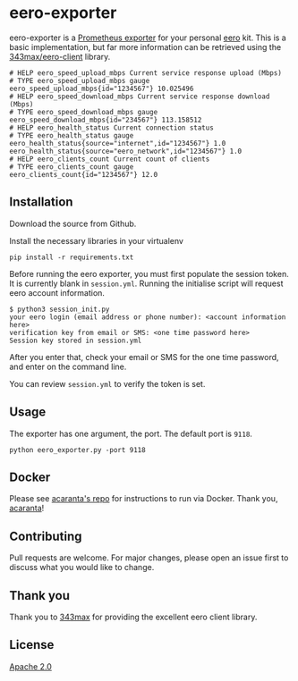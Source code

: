 # eero-exporter
eero-exporter is a [Prometheus exporter](https://prometheus.io/docs/instrumenting/exporters/) for your personal [eero](https://eero.com) kit. This is a basic implementation, but far more information can be retrieved using the [343max/eero-client](https://github.com/343max/eero-client) library.

```shell script
# HELP eero_speed_upload_mbps Current service response upload (Mbps)
# TYPE eero_speed_upload_mbps gauge
eero_speed_upload_mbps{id="1234567"} 10.025496
# HELP eero_speed_download_mbps Current service response download (Mbps)
# TYPE eero_speed_download_mbps gauge
eero_speed_download_mbps{id="234567"} 113.158512
# HELP eero_health_status Current connection status
# TYPE eero_health_status gauge
eero_health_status{source="internet",id="1234567"} 1.0
eero_health_status{source="eero_network",id="1234567"} 1.0
# HELP eero_clients_count Current count of clients
# TYPE eero_clients_count gauge
eero_clients_count{id="1234567"} 12.0
```

## Installation

Download the source from Github.

Install the necessary libraries in your virtualenv

```shell script
pip install -r requirements.txt
```

Before running the eero exporter, you must first populate the session token. It is currently blank in `session.yml`. Running the initialise script will request eero account information. 

```shell script
$ python3 session_init.py
your eero login (email address or phone number): <account information here>
verification key from email or SMS: <one time password here>
Session key stored in session.yml
```

After you enter that, check your email or SMS for the one time password, and enter on the command line.

You can review `session.yml` to verify the token is set.

## Usage
The exporter has one argument, the port. The default port is `9118`.

```shell script
python eero_exporter.py -port 9118
```
## Docker
Please see [acaranta's repo](https://github.com/acaranta/docker-eero-prometheus-exporter) for instructions to run via Docker. Thank you, [acaranta](https://github.com/acaranta)!

## Contributing
Pull requests are welcome. For major changes, please open an issue first to discuss what you would like to change.

## Thank you
Thank you to [343max](https://github.com/343max) for providing the excellent eero client library. 

## License
[Apache 2.0](https://www.apache.org/licenses/LICENSE-2.0)